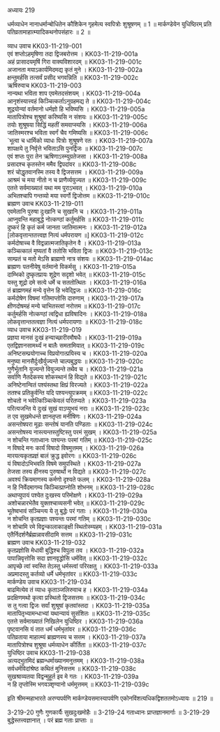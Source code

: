 अध्यायः 219

धर्मव्याधेन नानाधर्मान्बोधितेन कौशिकेन गृहमेत्य स्वपित्रोः शुश्रूषणम् ॥ 1 ॥ मार्कण्डेयेन युधिष्ठिरम् प्रति पतिव्रतामाहात्म्यादिकथनोपसंहारः ॥ 2 ॥

व्याध उवाच 	KK03-11-219-001  
एवं शप्तोऽहमृषिणा तदा द्विजबरोत्तम ।	KK03-11-219-001a  
अहं प्रासादयमृषिं गिरा वाक्यविशारदम् ॥	KK03-11-219-001c  
अजानता मयाऽकार्यमिदमद्य कृतं मुने ।	KK03-11-219-002a  
क्षन्तुमर्हसि तत्सर्वं प्रसीद भगवन्निति ॥	KK03-11-219-002c  
ऋषिरुवाच 	KK03-11-219-003  
नान्यथा भविता शाप एवमेतदसंशयम् ।	KK03-11-219-004a  
आनृशंस्यात्त्वहं किञ्चित्कर्ताऽनुग्रहमद्य ते ॥	KK03-11-219-004c  
शूद्रयोन्यां वर्तमानो धर्मज्ञो हि भविष्यसि ।	KK03-11-219-005a  
मातापित्रोश्च शुश्रूषां करिष्यसि न संशयः ॥	KK03-11-219-005c  
तयोः शुश्रूषया सिद्धिं महतीं समवाप्स्यसि ।	KK03-11-219-006a  
जातिस्मरश्च भविता स्वर्गं चैव गमिष्यसि ॥	KK03-11-219-006c  
`भूत्वा च धार्मिको व्याधः पित्रोः शुश्रूषणे रतः ।	KK03-11-219-007a  
शापक्षये तु निर्वृत्ते भविताऽसि पुनर्द्विजः ॥	KK03-11-219-007c  
एवं शप्तः पुरा तेन ऋषिणाऽस्म्युग्रतेजसा ।	KK03-11-219-008a  
प्रसादश्च कृतस्तेन ममैव द्विपदांवर ॥	KK03-11-219-008c  
शरं चोद्धृतवानस्मि तस्य वै द्विजसत्तम ।	KK03-11-219-009a  
आश्रमं च मया नीतो न च प्राणैर्व्ययुज्यत ॥	KK03-11-219-009c  
एतत्ते सर्वमाख्यातं यथा मम पुराऽभवत् ।	KK03-11-219-010a  
अभितश्चापि गन्तव्यो मया स्वर्गो द्विजोत्तम ॥	KK03-11-219-010c  
ब्राह्मण उवाच 	KK03-11-219-011  
एवमेतानि पुरुषा दुःखानि च सुखानि च ।	KK03-11-219-011a  
आप्नुवन्ति महाबुद्धे नोत्कण्ठां कर्तुमर्हसि ॥	KK03-11-219-011c  
दुष्करं हि कृतं कर्म जानता जातिमात्मनः ।	KK03-11-219-012a  
[लोकवृत्तान्ततत्त्वज्ञ नित्यं धर्मपरायण ॥]	KK03-11-219-012c  
कर्मदोषाच्च वै विद्वन्नात्मजातिकृतेन वै ।	KK03-11-219-013a  
कञ्चित्कालं मृष्यतां वै ततोसि भविता द्विजः ॥	KK03-11-219-013c  
साम्प्रतं च मतो मेऽसि ब्राह्मणो नात्र संशयः ॥	KK03-11-219-014ac  
ब्राह्मणः पतनीयेषु वर्तमानो विकर्मसु ।	KK03-11-219-015a  
दाम्भिको दुष्कृतप्रायः शूद्रेण सदृशो भवेत् ॥	KK03-11-219-015c  
यस्तु शूद्रो दमे सत्ये धर्मे च सततोत्थितः ।	KK03-11-219-016a  
तं ब्राह्मणमहं मन्ये वृत्तेन हि भवेद्द्विजः ॥	KK03-11-219-016c  
कर्मदोषेण विषमां गतिमाप्तोसि दारुणाम् ।	KK03-11-219-017a  
क्षीणदोषमहं मन्ये चाभितस्त्वां नरोत्तम ॥	KK03-11-219-017c  
कर्तुमर्हसि नोत्कण्ठां त्वद्विधा ह्यविषादिनः ।	KK03-11-219-018a  
लोकवृत्तान्ततत्वज्ञा नित्यं धर्मपरायणाः ॥	KK03-11-219-018c  
व्याध उवाच 	KK03-11-219-019  
प्रज्ञया मानसं दुःखं हन्याच्छारीरमौषधैः ।	KK03-11-219-019a  
एतद्विज्ञानसामर्थ्यं न बालैः समतामियात् ॥	KK03-11-219-019c  
अनिष्टसम्प्रयोगाच्च विप्रयोगात्प्रयिस्य च ।	KK03-11-219-020a  
मनुष्या मानसैर्दुःखैर्युज्यन्ते चाल्पबुद्धयः ॥	KK03-11-219-020c  
गुणैर्भूतानि युज्यन्ते वियुज्यन्ते तथैव च ।	KK03-11-219-021a  
सर्वाणि नैतदेकस्य शोकस्थानं हि विद्यते ॥	KK03-11-219-021c  
अनिष्टेनान्वितं पश्यंस्तथा क्षिप्रं विरज्यते ।	KK03-11-219-022a  
ततश्च प्रतिकुर्वन्ति यदि पश्यन्त्युपक्रमम् ॥	KK03-11-219-022c  
शोचतो न भवेत्किञ्चित्केवलं परितप्यते ।	KK03-11-219-023a  
परित्यजन्ति ये दुःखं सुखं वाऽप्युभयं नराः ॥	KK03-11-219-023c  
त एव सुखमेधन्ते ज्ञानतृप्ता मनीषिणः ।	KK03-11-219-024a  
असन्तोषपरा मूढाः सन्तोषं यानति पण्डिताः ॥	KK03-11-219-024c  
असन्तोषस्य नास्त्यन्तस्तुष्टिस्तु परमं सुखम् ।	KK03-11-219-025a  
न शोचन्ति गताध्वानः पश्यन्तः परमां गतिम् ॥	KK03-11-219-025c  
न विषादे मनः कार्यं विषादो विषमुत्तमम् ।	KK03-11-219-026a  
मारयत्यकृतप्रज्ञं बालं क्रुद्ध इवोरगः ॥	KK03-11-219-026c  
यं विषादोऽभिभवति विषमे समुपस्थिते ।	KK03-11-219-027a  
तेजसा तस्य हीनस्य पुरुषार्थो न विद्यते ॥	KK03-11-219-027c  
अवश्यं क्रियमाणस्य कर्मणो दृश्यते फलम् ।	KK03-11-219-028a  
न हि निर्वेदमागम्य किञ्चित्प्राप्नोति शोभनम् ॥	KK03-11-219-028c  
अथाप्युपायं पश्येत दुःखस्य परिमोक्षणे ।	KK03-11-219-029a  
अशोचन्नारभेतैव युक्तश्चाव्यसनी भवेत् ॥	KK03-11-219-029c  
भूतेष्वभावं सञ्चिन्त्य ये तु बुद्धेः परं गताः ।	KK03-11-219-030a  
न शोचन्ति कृतप्रज्ञाः पश्यन्तः परमां गतिम् ॥	KK03-11-219-030c  
न शोचामि रमे विद्वन्कालाकाङ्क्षी स्थितोस्म्यहम् ।	KK03-11-219-031a  
एतैर्निदर्शनैर्ब्रह्मन्नावसीदामि सत्तम ॥	KK03-11-219-031c  
ब्राह्मण उवाच 	KK03-11-219-032  
कृतप्रज्ञोसि मेधावी बुद्धिश्च विपुला तव ।	KK03-11-219-032a  
पापान्निवृत्तोसि सदा ज्ञानवृद्धोसि धर्मवित् ॥	KK03-11-219-032c  
आपृच्छे त्वां स्वस्ति तेऽस्तु धर्मस्त्वां परिरक्षतु ।	KK03-11-219-033a  
अप्रमादस्तु कर्तव्यो धर्मे धर्मभृतांवर ॥	KK03-11-219-033c  
मार्कण्डेय उवाच 	KK03-11-219-034  
बाढमित्येव तं व्याधः कृताञ्जलिरुवाच ह ।	KK03-11-219-034a  
प्रदक्षिणमथो कृत्वा प्रस्थितो द्विजसत्तमः ॥	KK03-11-219-034c  
स तु गत्वा द्विजः सर्वां शुश्रूषां कृतवांस्तदा ।	KK03-11-219-035a  
मातापितृभ्यामन्धाभ्यां यथान्यायं सुसंशितः ॥	KK03-11-219-035c  
एतत्ते सर्वमाख्यातं निखिलेन युधिष्ठिर ।	KK03-11-219-036a  
पृष्टवानसि यं तात धर्मं धर्मभृतांवर ॥	KK03-11-219-036c  
पतिव्रताया माहात्म्यं ब्राह्मणस्य च सत्तम ।	KK03-11-219-037a  
मातापित्रोश्च शुश्रूषा धर्मव्याधेन कीर्तिता ॥	KK03-11-219-037c  
युधिष्ठिर उवाच 	KK03-11-219-038  
अत्यद्भुतमिदं ब्रह्मन्धर्माख्यानमनुत्तमम् ।	KK03-11-219-038a  
सर्वधर्मविदांश्रेष्ठ कथितं मुनिसत्तम ॥	KK03-11-219-038c  
सुखश्राव्यतया विद्वन्मुहूर्त इव मे गतः ।	KK03-11-219-039a  
न हि तृप्तोस्मि भगवञ्शृण्वानो धर्ममुत्तमम् ॥	KK03-11-219-039c  

इति श्रीमन्महाभारते अरण्यपर्वणि मार्कण्डेयसमास्यापर्वणि एकोनविंशत्यधिकद्विशततमोऽध्यायः ॥ 219 ॥

3-219-20 गुणैः गुणकार्यैः सुखदुःखमोहैः ॥ 3-219-24 गताध्वानः प्राप्तज्ञानमार्गाः ॥ 3-219-29 बुद्धेस्तत्त्वज्ञानात् । परं ब्रह्म गताः प्राप्ताः ॥
